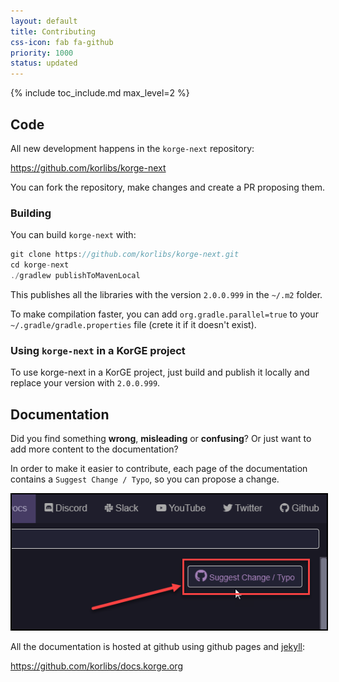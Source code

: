 ```yaml
---
layout: default
title: Contributing
css-icon: fab fa-github
priority: 1000
status: updated
---
```


{% include toc_include.md max_level=2 %}

## Code

All new development happens in the `korge-next` repository:

<https://github.com/korlibs/korge-next>

You can fork the repository, make changes and create a PR proposing them.

### Building

You can build `korge-next` with:

```kotlin
git clone https://github.com/korlibs/korge-next.git
cd korge-next
./gradlew publishToMavenLocal
```

This publishes all the libraries with the version `2.0.0.999` in the `~/.m2` folder.

To make compilation faster, you can add `org.gradle.parallel=true` to your `~/.gradle/gradle.properties` file (crete it if it doesn't exist).

### Using `korge-next` in a KorGE project

To use korge-next in a KorGE project, just build and publish it locally and replace your version with `2.0.0.999`.

## Documentation

Did you find something **wrong**, **misleading** or **confusing**? Or just want to add more content to the documentation?

In order to make it easier to contribute, each page of the documentation contains a `Suggest Change / Typo`,
so you can propose a change.

<img src="/contributing/suggest_change.png" style="border: 2px solid black;" />

All the documentation is hosted at github using github pages and [jekyll](https://jekyllrb.com/):

<https://github.com/korlibs/docs.korge.org>


